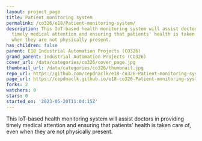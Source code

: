 ```yaml
---
layout: project_page
title: Patient monitoring system
permalink: /co326/e18/Patient-monitoring-system/
description: This IoT-based health monitoring system will assist doctors in providing
  timely medical attention and ensuring that patients' health is taken care of, even
  when they are not physically present.
has_children: false
parent: E18 Industrial Automation Projects (CO326)
grand_parent: Industrial Automation Projects (CO326)
cover_url: /data/categories/co326/cover_page.jpg
thumbnail_url: /data/categories/co326/thumbnail.jpg
repo_url: https://github.com/cepdnaclk/e18-co326-Patient-monitoring-system
page_url: https://cepdnaclk.github.io/e18-co326-Patient-monitoring-system
forks: 2
watchers: 0
stars: 0
started_on: '2023-05-20T11:04:15Z'
---
```


This IoT-based health monitoring system will assist doctors in providing timely medical attention and ensuring that patients' health is taken care of, even when they are not physically present.